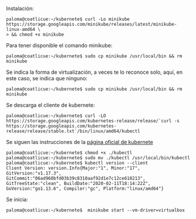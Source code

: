 Instalación:
~~~
paloma@coatlicue:~/kubernete$ curl -Lo minikube https://storage.googleapis.com/minikube/releases/latest/minikube-linux-amd64 \
> && chmod +x minikube
~~~

Para tener disponible el comando minikube:
~~~
paloma@coatlicue:~/kubernete$ sudo cp minikube /usr/local/bin && rm minikube
~~~

Se indica la forma de virtualización, a veces te lo reconoce solo, aquí, en este caso, se indica que ninguno:
~~~
paloma@coatlicue:~/kubernete$ sudo cp minikube /usr/local/bin && rm minikube
~~~

Se descarga el cliente de kubernete:
~~~
paloma@coatlicue:~/kubernete$ curl -LO https://storage.googleapis.com/kubernetes-release/release/`curl -s https://storage.googleapis.com/kubernetes-release/release/stable.txt`/bin/linux/amd64/kubectl
~~~

Se siguen las instrucciones de la [página oficial de kubernete](https://kubernetes.io/docs/tasks/tools/install-kubectl/)
~~~
paloma@coatlicue:~/kubernete$ chmod +x ./kubectl
paloma@coatlicue:~/kubernete$ sudo mv ./kubectl /usr/local/bin/kubectl
paloma@coatlicue:~/kubernete$ kubectl version --client
Client Version: version.Info{Major:"1", Minor:"17", GitVersion:"v1.17.3", GitCommit:"06ad960bfd03b39c8310aaf92d1e7c12ce618213", GitTreeState:"clean", BuildDate:"2020-02-11T18:14:22Z", GoVersion:"go1.13.6", Compiler:"gc", Platform:"linux/amd64"}
~~~

Se inicia:
~~~
paloma@coatlicue:~/kubernete$  minikube start --vm-driver=virtualbox
~~~

